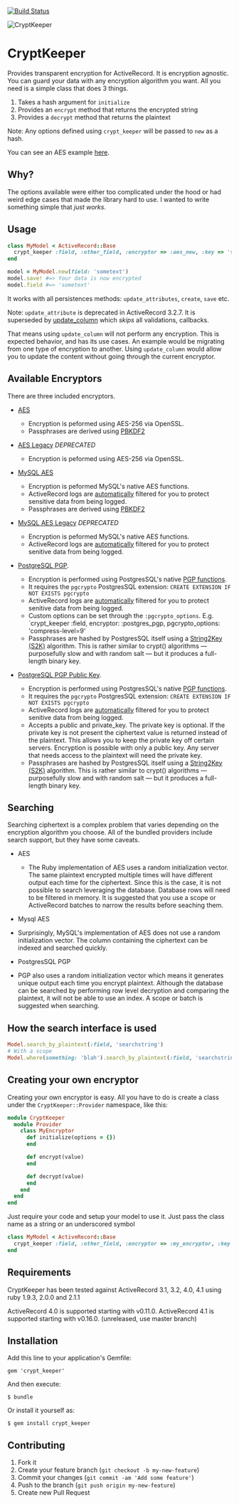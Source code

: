 [![Build Status](https://secure.travis-ci.org/jmazzi/crypt_keeper.png?branch=master)](http://travis-ci.org/jmazzi/crypt_keeper)

![CryptKeeper](http://i.imgur.com/qf0aD.jpg)

# CryptKeeper

Provides transparent encryption for ActiveRecord. It is encryption agnostic.
You can guard your data with any encryption algorithm you want. All you need
is a simple class that does 3 things.

1. Takes a hash argument for `initialize`
2. Provides an `encrypt` method that returns the encrypted string
3. Provides a `decrypt` method that returns the plaintext

Note: Any options defined using `crypt_keeper` will be passed to `new` as a
hash.

You can see an AES example [here](https://github.com/jmazzi/crypt_keeper/blob/master/lib/crypt_keeper/provider/aes.rb).

## Why?

The options available were either too complicated under the hood or had weird
edge cases that made the library hard to use. I wanted to write something
simple that *just works*.

## Usage

```ruby
class MyModel < ActiveRecord::Base
  crypt_keeper :field, :other_field, :encryptor => :aes_new, :key => 'super_good_password', salt: 'salt'
end

model = MyModel.new(field: 'sometext')
model.save! #=> Your data is now encrypted
model.field #=> 'sometext'
```

It works with all persistences methods: `update_attributes`, `create`, `save`
etc.

Note: `update_attribute` is deprecated in ActiveRecord 3.2.7. It is superseded
by [update_column](http://apidock.com/rails/ActiveRecord/Persistence/update_column)
which _skips_ all validations, callbacks.

That means using `update_column` will not perform any encryption. This is
expected behavior, and has its use cases. An example would be migrating from
one type of encryption to another. Using `update_column` would allow you to
update the content without going through the current encryptor.

## Available Encryptors

There are three included encryptors.

* [AES](https://github.com/jmazzi/crypt_keeper/blob/master/lib/crypt_keeper/provider/aes_new.rb)
  * Encryption is peformed using AES-256 via OpenSSL.
  * Passphrases are derived using [PBKDF2](http://en.wikipedia.org/wiki/PBKDF2)

* [AES Legacy](https://github.com/jmazzi/crypt_keeper/blob/master/lib/crypt_keeper/provider/aes.rb) *DEPRECATED*
  * Encryption is peformed using AES-256 via OpenSSL.

* [MySQL AES](https://github.com/jmazzi/crypt_keeper/blob/master/lib/crypt_keeper/provider/mysql_aes_new.rb)
  * Encryption is peformed MySQL's native AES functions.
  * ActiveRecord logs are [automatically](https://github.com/jmazzi/crypt_keeper/blob/master/lib/crypt_keeper/log_subscriber/mysql_aes.rb)
    filtered for you to protect sensitive data from being logged.
  * Passphrases are derived using [PBKDF2](http://en.wikipedia.org/wiki/PBKDF2)

* [MySQL AES Legacy](https://github.com/jmazzi/crypt_keeper/blob/master/lib/crypt_keeper/provider/mysql_aes.rb) *DEPRECATED*
  * Encryption is peformed MySQL's native AES functions.
  * ActiveRecord logs are [automatically](https://github.com/jmazzi/crypt_keeper/blob/master/lib/crypt_keeper/log_subscriber/mysql_aes.rb)
    filtered for you to protect senitive data from being logged.

* [PostgreSQL PGP](https://github.com/jmazzi/crypt_keeper/blob/master/lib/crypt_keeper/provider/postgres_pgp.rb).
  * Encryption is performed using PostgresSQL's native [PGP functions](http://www.postgresql.org/docs/9.1/static/pgcrypto.html).
  * It requires the `pgcrypto` PostgresSQL extension:
    `CREATE EXTENSION IF NOT EXISTS pgcrypto`
  * ActiveRecord logs are [automatically](https://github.com/jmazzi/crypt_keeper/blob/master/lib/crypt_keeper/log_subscriber/postgres_pgp.rb)
    filtered for you to protect senitive data from being logged.
  * Custom options can be set through the `:pgcrypto_options`. E.g. `crypt_keeper :field, encryptor: :postgres_pgp, pgcrypto_options: 'compress-level=9'
  * Passphrases are hashed by PostgresSQL itself using a [String2Key (S2K)](http://www.postgresql.org/docs/9.2/static/pgcrypto.html) algorithm. This is rather similar to crypt() algorithms — purposefully slow and with random salt — but it produces a full-length binary key.

* [PostgreSQL PGP Public Key](https://github.com/jmazzi/crypt_keeper/blob/master/lib/crypt_keeper/provider/postgres_pgp_public_key.rb).
  * Encryption is performed using PostgresSQL's native [PGP functions](http://www.postgresql.org/docs/9.1/static/pgcrypto.html).
  * It requires the `pgcrypto` PostgresSQL extension:
    `CREATE EXTENSION IF NOT EXISTS pgcrypto`
  * ActiveRecord logs are [automatically](https://github.com/jmazzi/crypt_keeper/blob/master/lib/crypt_keeper/log_subscriber/postgres_pgp.rb)
    filtered for you to protect senitive data from being logged.
  * Accepts a public and private_key. The private key is optional. If the private key is not present the ciphertext value is returned instead of the plaintext. This allows you to keep the private key off certain servers. Encryption is possible with only a public key. Any server that needs access to the plaintext will need the private key.
  * Passphrases are hashed by PostgresSQL itself using a [String2Key (S2K)](http://www.postgresql.org/docs/9.2/static/pgcrypto.html) algorithm. This is rather similar to crypt() algorithms — purposefully slow and with random salt — but it produces a full-length binary key.

## Searching
Searching ciphertext is a complex problem that varies depending on the encryption algorithm you choose. All of the bundled providers include search support, but they have some caveats.

* AES
  * The Ruby implementation of AES uses a random initialization vector. The same plaintext encrypted multiple times will have different output each time for the ciphertext. Since this is the case, it is not possible to search leveraging the database. Database rows will need to be filtered in memory. It is suggested that you use a scope or ActiveRecord batches to narrow the results before seaching them.

* Mysql AES
 * Surprisingly, MySQL's implementation of AES does not use a random initialization vector. The column containing the ciphertext can be indexed and searched quickly.

* PostgresSQL PGP
 * PGP also uses a random initialization vector which means it generates unique output each time you encrypt plaintext. Although the database can be searched by performing row level decryption and comparing the plaintext, it will not be able to use an index. A scope or batch is suggested when searching.

## How the search interface is used

```ruby
Model.search_by_plaintext(:field, 'searchstring')
# With a scope
Model.where(something: 'blah').search_by_plaintext(:field, 'searchstring')
```

## Creating your own encryptor

Creating your own encryptor is easy. All you have to do is create a class
under the `CryptKeeper::Provider` namespace, like this:

```ruby
module CryptKeeper
  module Provider
    class MyEncryptor
      def initialize(options = {})
      end

      def encrypt(value)
      end

      def decrypt(value)
      end
    end
  end
end

```

Just require your code and setup your model to use it. Just pass the class name
as a string or an underscored symbol

```ruby
class MyModel < ActiveRecord::Base
  crypt_keeper :field, :other_field, :encryptor => :my_encryptor, :key => 'super_good_password'
end
```

## Requirements

CryptKeeper has been tested against ActiveRecord 3.1, 3.2, 4.0, 4.1 using ruby
1.9.3, 2.0.0 and 2.1.1

ActiveRecord 4.0 is supported starting with v0.11.0.
ActiveRecord 4.1 is supported starting with v0.16.0. (unreleased, use master branch)

## Installation

Add this line to your application's Gemfile:

    gem 'crypt_keeper'

And then execute:

    $ bundle

Or install it yourself as:

    $ gem install crypt_keeper


## Contributing

1. Fork it
2. Create your feature branch (`git checkout -b my-new-feature`)
3. Commit your changes (`git commit -am 'Add some feature'`)
4. Push to the branch (`git push origin my-new-feature`)
5. Create new Pull Request
